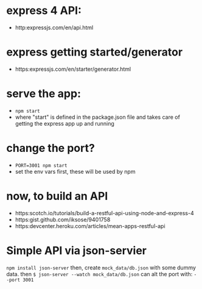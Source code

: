 # express 4 API:
- http:expressjs.com/en/api.html

# express getting started/generator
- https:expressjs.com/en/starter/generator.html

# serve the app:
- `npm start`
- where "start" is defined in the package.json file
  and takes care of getting the express app up and running
<!--
- `npm run dev`
- where "dev" is defined in the package.json file
  and takes care of watching local files for changes so you
  don't have to manually restart the server.
-->

# change the port?
- `PORT=3001 npm start`
- set the env vars first, these will be used by npm

# now, to build an API
- https:scotch.io/tutorials/build-a-restful-api-using-node-and-express-4
- https:gist.github.com/iksose/9401758
- https:devcenter.heroku.com/articles/mean-apps-restful-api

# Simple API via json-servier
  `npm install json-server`
  then, create `mock_data/db.json` with some dummy data.
  then
  `$ json-server --watch mock_data/db.json`
  can alt the port with: `--port 3001`
